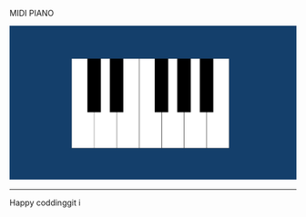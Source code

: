 
MIDI PIANO    

![Alt text](<Screenshot 2024-01-07 130135.png>)

------------------------------
Happy coddinggit i
